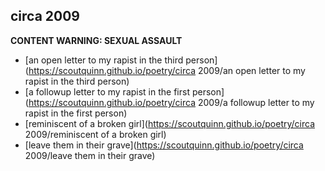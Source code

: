 ## circa 2009

**CONTENT WARNING: SEXUAL ASSAULT**

* [an open letter to my rapist in the third person](https://scoutquinn.github.io/poetry/circa 2009/an open letter to my rapist in the third person)
* [a followup letter to my rapist in the first person](https://scoutquinn.github.io/poetry/circa 2009/a followup letter to my rapist in the first person)
* [reminiscent of a broken girl](https://scoutquinn.github.io/poetry/circa 2009/reminiscent of a broken girl)
* [leave them in their grave](https://scoutquinn.github.io/poetry/circa 2009/leave them in their grave)
